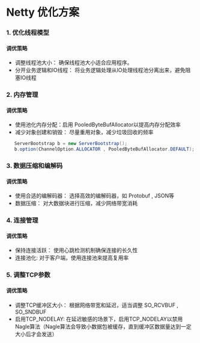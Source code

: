 # Netty 优化方案
### 1. 优化线程模型
#### 调优策略
- 调整线程池大小： 确保线程池大小适合应用程序。
- 分开业务逻辑和IO线程： 将业务逻辑处理从IO处理线程池分离出来，避免阻塞IO线程

### 2. 内存管理
#### 调优策略
- 使用池化内存分配：启用 PooledByteBufAllocator以提高内存分配效率
- 减少对象创建和销毁： 尽量重用对象，减少垃圾回收的频率

```java
   ServerBootstrap b = new ServerBootstrap();
   b.option(ChannelOption.ALLOCATOR , PooledByteBufAllocator.DEFAULT);
```

### 3. 数据压缩和编解码
#### 调优策略
- 使用合适的编解码器： 选择高效的编解码器，如 Protobuf , JSON等
- 数据压缩： 对大数据块进行压缩，减少网络带宽消耗


### 4. 连接管理
#### 调优策略
- 保持连接活跃： 使用心跳检测机制确保连接的长久性
- 连接池化: 对于客户端，使用连接池来提高复用率

### 5. 调整TCP参数
#### 调优策略
- 调整TCP缓冲区大小： 根据网络带宽和延迟，适当调整 SO_RCVBUF , SO_SNDBUF
- 启用TCP_NODELAY: 在延迟敏感的场景下，启用TCP_NODELAY以禁用Nagle算法（Nagle算法会导致小数据包被缓存，直到缓冲区数据量达到一定大小后才会发送）
